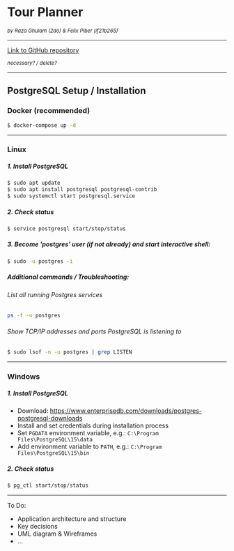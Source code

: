 # Tour Planner

<sub> *by Raza Ghulam (2do) & Felix Piber (if21b265)* </sub>

---

[Link to GitHub repository](https://github.com/FancyFelicious/TourPlanner)

<sub>*necessary? / delete?*</sub>

---

## PostgreSQL Setup / Installation

### Docker (recommended)

```sh  
$ docker-compose up -d
```

---

### Linux

##### 1. Install PostgreSQL

```sh  
$ sudo apt update
$ sudo apt install postgresql postgresql-contrib
$ sudo systemctl start postgresql.service
```

##### 2. Check status

```sh  
$ service postgresql start/stop/status
```

##### 3. Become 'postgres' user (if not already) and start interactive shell:

```sh
$ sudo -u postgres -i
```

##### Additional commands / Troubleshooting:

###### List all running Postgres services

```sh
ps -f -u postgres
```

###### Show TCP/IP addresses and ports PostgreSQL is listening to

```sh
$ sudo lsof -n -u postgres | grep LISTEN
```

---

### Windows

##### 1. Install PostgreSQL

- Download: https://www.enterprisedb.com/downloads/postgres-postgresql-downloads
- Install and set credentials during installation process
- Set `PGDATA` environment variable, e.g.: `C:\Program Files\PostgreSQL\15\data`
- Add environment variable to `PATH`, e.g.: `C:\Program Files\PostgreSQL\15\bin`

##### 2. Check status

```sh
$ pg_ctl start/stop/status
```

---

To Do:

- Application architecture and structure
- Key decisions
- UML diagram & Wireframes
- ...